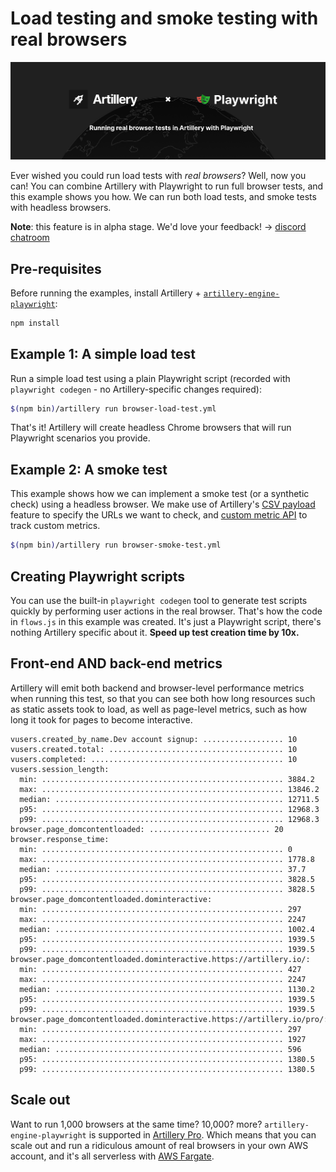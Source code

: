 # Load testing and smoke testing with real browsers

<p align="center">
  <img src="./header.png" alt="Full browser load testing with Artillery + Playwright" width="1012">
</p>

Ever wished you could run load tests with *real browsers*? Well, now you can! You can combine Artillery with Playwright to run full browser tests, and this example shows you how. We can run both load tests, and smoke tests with headless browsers.

**Note**: this feature is in alpha stage. We'd love your feedback! -> [discord chatroom](https://discord.com/invite/QthdcAAPRK)

## Pre-requisites

Before running the examples, install Artillery + [`artillery-engine-playwright`](https://github.com/artilleryio/artillery-engine-playwright):

```sh
npm install
```

## Example 1: A simple load test

Run a simple load test using a plain Playwright script (recorded with `playwright codegen` - no Artillery-specific changes required):

```sh
$(npm bin)/artillery run browser-load-test.yml
```

That's it! Artillery will create headless Chrome browsers that will run Playwright scenarios you provide.

## Example 2: A smoke test

This example shows how we can implement a smoke test (or a synthetic check) using a headless browser. We make use of Artillery's [CSV payload](https://artillery.io/docs/guides/guides/test-script-reference.html#Payload-files) feature to specify the URLs we want to check, and [custom metric API](https://artillery.io/docs/guides/guides/extending.html#Tracking-custom-metrics) to track custom metrics.

```sh
$(npm bin)/artillery run browser-smoke-test.yml
```


## Creating Playwright scripts

You can use the built-in `playwright codegen` tool to generate test scripts quickly by performing user actions in the real browser. That's how the code in `flows.js` in this example was created. It's just a Playwright script, there's nothing Artillery specific about it. **Speed up test creation time by 10x.**

## Front-end AND back-end metrics

Artillery will emit both backend and browser-level performance metrics when running this test, so that you can see both how long resources such as static assets took to load, as well as page-level metrics, such as how long it took for pages to become interactive.

```
vusers.created_by_name.Dev account signup: .................. 10
vusers.created.total: ....................................... 10
vusers.completed: ........................................... 10
vusers.session_length:
  min: ...................................................... 3884.2
  max: ...................................................... 13846.2
  median: ................................................... 12711.5
  p95: ...................................................... 12968.3
  p99: ...................................................... 12968.3
browser.page_domcontentloaded: ........................... 20
browser.response_time:
  min: ...................................................... 0
  max: ...................................................... 1778.8
  median: ................................................... 37.7
  p95: ...................................................... 3828.5
  p99: ...................................................... 3828.5
browser.page_domcontentloaded.dominteractive:
  min: ...................................................... 297
  max: ...................................................... 2247
  median: ................................................... 1002.4
  p95: ...................................................... 1939.5
  p99: ...................................................... 1939.5
browser.page_domcontentloaded.dominteractive.https://artillery.io/:
  min: ...................................................... 427
  max: ...................................................... 2247
  median: ................................................... 1130.2
  p95: ...................................................... 1939.5
  p99: ...................................................... 1939.5
browser.page_domcontentloaded.dominteractive.https://artillery.io/pro/:
  min: ...................................................... 297
  max: ...................................................... 1927
  median: ................................................... 596
  p95: ...................................................... 1380.5
  p99: ...................................................... 1380.5
```

## Scale out

Want to run 1,000 browsers at the same time? 10,000? more? `artillery-engine-playwright` is supported in [Artillery Pro](https://artillery.io/pro/). Which means that you can scale out and run a ridiculous amount of real browsers in your own AWS account, and it's all serverless with [AWS Fargate](https://aws.amazon.com/fargate/).